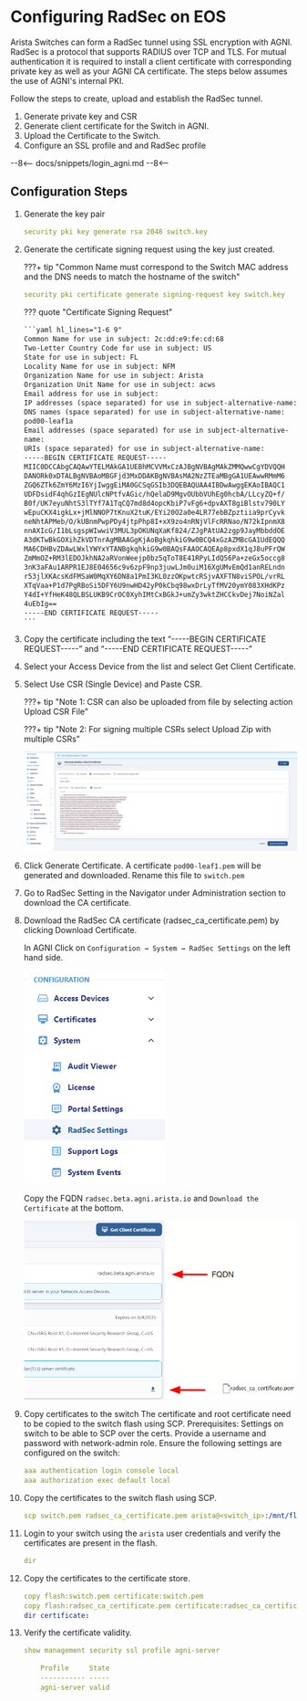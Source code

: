 # Configuring RadSec on EOS
Arista Switches can form a RadSec tunnel using SSL encryption with AGNI. RadSec is a protocol that supports RADIUS over TCP and TLS. For mutual authentication it is required to install a client certificate with corresponding private key as well as your AGNI CA certificate. The steps below assumes the use of AGNI's internal PKI.

Follow the steps to create, upload and establish the RadSec tunnel.

1. Generate private key and CSR
2. Generate client certificate for the Switch in AGNI. 
3. Upload the Certificate to the Switch.
4. Configure an SSL profile and and RadSec profile  

--8<--
docs/snippets/login_agni.md
--8<--

## Configuration Steps
1.  Generate the key pair

    ```yaml
    security pki key generate rsa 2048 switch.key
    ```
2.  Generate the certificate signing request using the key just created.

    ???+ tip "Common Name must correspond to the Switch MAC address and the DNS needs to match the hostname of the switch"

    ```yaml
    security pki certificate generate signing-request key switch.key
    ```

    ??? quote "Certificate Signing Request"

        ```yaml hl_lines="1-6 9"
        Common Name for use in subject: 2c:dd:e9:fe:cd:68 
        Two-Letter Country Code for use in subject: US 
        State for use in subject: FL 
        Locality Name for use in subject: NFM 
        Organization Name for use in subject: Arista 
        Organization Unit Name for use in subject: acws 
        Email address for use in subject:
        IP addresses (space separated) for use in subject-alternative-name:
        DNS names (space separated) for use in subject-alternative-name: pod00-leaf1a 
        Email addresses (space separated) for use in subject-alternative-name:
        URIs (space separated) for use in subject-alternative-name:
        -----BEGIN CERTIFICATE REQUEST-----
        MIIC0DCCAbgCAQAwYTELMAkGA1UEBhMCVVMxCzAJBgNVBAgMAkZMMQwwCgYDVQQH
        DANORk0xDTALBgNVBAoMBGFjd3MxDDAKBgNVBAsMA2NzZTEaMBgGA1UEAwwRMmM6
        ZGQ6ZTk6ZmY6MzI6YjIwggEiMA0GCSqGSIb3DQEBAQUAA4IBDwAwggEKAoIBAQC1
        UDFDsidF4qhGzIEgNUlcNPtfvAGic/hQelaD9MgvOUbbVUhEg0hcbA/LLcyZQ+f/
        B0f/UK7eyuNhtS3lTYf7A1TqCQ7md8d4opcKbiP7vFg6+dpvAXT8giBlstv790LY
        wEpuCKX4igkLx+jMlNNOP7tKnuX2tuK/EYi20O2a0e4LR77ebBZpztiia9prCyvk
        neNhtAPMeb/O/kUBnmPwpPDy4jtpPhp8I+xX9zo4nRNjVlFcRRNao/N72kIpnmX8
        nnAXIcG/I1bLsgspWIwwiV3MUL3pOKUNqXaKf824/ZJgPAtUA2zgp9JayMbbddOE
        A3dKTwBkGOXihZkVDTnrAgMBAAGgKjAoBgkqhkiG9w0BCQ4xGzAZMBcGA1UdEQQQ
        MA6CDHBvZDAwLWxlYWYxYTANBgkqhkiG9w0BAQsFAAOCAQEAp8pxdX1qJ8uPFrQW
        ZmMmOZ+RM3lEDOJkhNA2aRVonWeejp0bz5qToT8E41RPyLIdQ56Pa+zeGx5occg8
        3nK3aFAu1ARPR1EJ8E04656c9v6zpF9np3juwLJm0uiM16XgUMvEmQd1anRELndn
        r53jlXKAcsKdFMSaW0MqXY6DN8a1PmI3KL0zzOKpwtcRSjvAXFTN8viSPOL/vrRL
        XTqVaa+P1d7PgRBoSi5DFY6U9nwHD42yP0kCbq98wxDrLyTfMV20ymY083XHdKPz
        Y4dI+YfHeK48QLBSLUKB9CrOC0XyhIMtCxBGkJ+umZy3wktZHCCkvDej7NoiNZal
        4uEbIg==
        -----END CERTIFICATE REQUEST-----
        ```

3. Copy the certificate including the text “-----BEGIN CERTIFICATE REQUEST-----” and “-----END CERTIFICATE REQUEST-----”

4. Select your Access Device from the list and select Get Client Certificate.

5.  Select Use CSR (Single Device) and Paste CSR.

    ???+ tip "Note 1: CSR can also be uploaded from file by selecting action Upload CSR File"

    ???+ tip "Note 2: For signing multiple CSRs select Upload Zip with multiple CSRs"
    
    ![AGNI Switch Certificate](../references/assets/images/agni/agni_generate_switch_crt.png)

6.  Click Generate Certificate. A certificate `pod00-leaf1.pem` will be generated and downloaded. Rename this file to `switch.pem`

7.  Go to RadSec Setting in the Navigator under Administration section to download the CA certificate.

8.  Download the RadSec CA certificate (radsec_ca_certificate.pem) by clicking Download Certificate.

    In AGNI Click on `Configuration → System → RadSec Settings` on the left hand side.

    ![AGNI Switch Certificate](../references/assets/images/radius/01_agni.png)

    Copy the FQDN `radsec.beta.agni.arista.io` and `Download the Certificate` at the bottom.
   
    ![AGNI Switch Certificate](../references/assets/images/radius/03_agni.png)

9.  Copy certificates to the switch
    The certificate and root certificate need to be copied to the switch flash using SCP.
    Prerequisites:
    Settings on switch to be able to SCP over the certs. Provide a username and password with network-admin role. Ensure the following settings are configured on the switch:

    ```yaml
    aaa authentication login console local
    aaa authorization exec default local
    ```
10. Copy the certificates to the switch flash using SCP.

    ```yaml
    scp switch.pem radsec_ca_certificate.pem arista@<switch_ip>:/mnt/flash:
    ```
11. Login to your switch using the `arista` user credentials and verify the certificates are present in the flash.

    ```yaml
    dir
    ```
12. Copy the certificates to the certificate store.

    ```yaml
    copy flash:switch.pem certificate:switch.pem
    copy flash:radsec_ca_certificate.pem certificate:radsec_ca_certificate.pem
    dir certificate:
    ```
13. Verify the certificate validity.

    ```yaml
    show management security ssl profile agni-server
    ```

    ```yaml hl_lines="3"
        Profile     State
        ----------- -----
        agni-server valid
    ```
       
